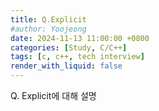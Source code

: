 ```yaml
---
title: Q.Explicit
#author: Yoojeong
date: 2024-11-13 11:00:00 +0800
categories: [Study, C/C++]
tags: [c, c++, tech interview]
render_with_liquid: false
---
```



Q. Explicit에 대해 설명   
  